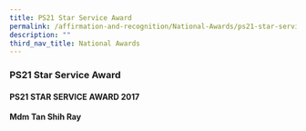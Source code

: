 ```yaml
---
title: PS21 Star Service Award
permalink: /affirmation-and-recognition/National-Awards/ps21-star-service-award
description: ""
third_nav_title: National Awards
---
```

### PS21 Star Service Award

#### PS21 STAR SERVICE AWARD 2017

**Mdm Tan Shih Ray**
